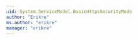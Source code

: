 ```yaml
---
uid: System.ServiceModel.BasicHttpsSecurityMode
author: "Erikre"
ms.author: "erikre"
manager: "erikre"
---
```

